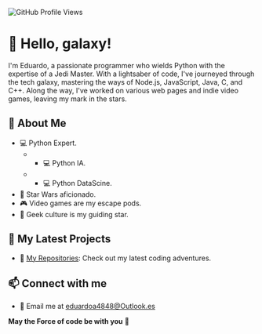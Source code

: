 ![GitHub Profile Views](https://komarev.com/ghpvc/?username=EduardoMartinez68&color=2685BF)

# 👋 Hello, galaxy!

I'm Eduardo, a passionate programmer who wields Python with the expertise of a Jedi Master. With a lightsaber of code, I've journeyed through the tech galaxy, mastering the ways of Node.js, JavaScript, Java, C, and C++. Along the way, I've worked on various web pages and indie video games, leaving my mark in the stars.

## 🌌 About Me

- 💻 Python Expert.
  - - 💻 Python IA.
  - - 💻 Python DataScine.
- 🌠 Star Wars aficionado.
- 🎮 Video games are my escape pods.
- 🚀 Geek culture is my guiding star.

## 🚀 My Latest Projects

- 📁 [My Repositories](https://github.com/EduardoMartinez68?tab=repositories): Check out my latest coding adventures.

## 📫 Connect with me

- 📧 Email me at eduardoa4848@Outlook.es

**May the Force of code be with you** 🌌
